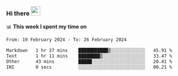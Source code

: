 ### Hi there <a href="https://www.gautamkrishnar.com/"><img src="https://media.giphy.com/media/hvRJCLFzcasrR4ia7z/giphy.gif" width="25px"></a>

📊 **This week I spent my time on**

<!--START_SECTION:waka-->

```txt
From: 19 February 2024 - To: 26 February 2024

Markdown   1 hr 37 mins    ███████████▒░░░░░░░░░░░░░   45.91 %
Text       1 hr 11 mins    ████████▒░░░░░░░░░░░░░░░░   33.47 %
Other      43 mins         █████░░░░░░░░░░░░░░░░░░░░   20.41 %
INI        0 secs          ░░░░░░░░░░░░░░░░░░░░░░░░░   00.21 %
```

<!--END_SECTION:waka-->
